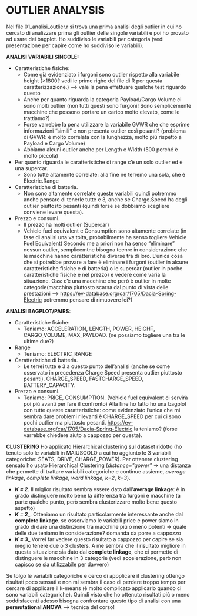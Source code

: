 # OUTLIER ANALYSIS
Nel file 01_analisi_outlier.r si trova una prima analisi degli outlier in cui ho cercato di analizzare prima gli outlier delle singole variabili e poi ho provato ad usare dei bagplot.
Ho suddiviso le variabili per categoria (vedi presentazione per capire come ho suddiviso le variabili).

**ANALISI VARIABILI SINGOLE:**
- Caratteristiche fisiche:
	- Come già evidenziato i furgoni sono outlier rispetto alla variabile height (>1800? vedi le prime righe del file di R per questa caratterizzazione.) --> vale la pena effettuare qualche test riguardo questo
	- Anche per quanto riguarda la categoria Payload/Cargo Volume ci sono molti outlier (non tutti questi sono furgoni! Sono semplicemente macchine che possono portare un carico molto elevato, come le trattiamo?)
	- Forse varrebbe la pena utilizzare la variabile GVWR che che esprime informazioni “simili” e non presenta outlier così pesanti? (problema di GVWR: è molto correlata con la lunghezza, molto più rispetto a Payload e Cargo Volume)
	- Abbiamo alcuni outlier anche per Length e Width (500 perché è molto piccola)
- Per quanto riguarda le caratteristiche di range c’è un solo outlier ed è una supercar.
	- Sono tutte altamente correlate: alla fine ne terremo una sola, che è Electric.Range
- Caratteristiche di batteria.
	- Non sono altamente correlate queste variabili quindi potremmo anche pensare di tenerle tutte e 3, anche se Charge.Speed ha degli outlier piuttosto pesanti (quindi forse se dobbiamo scegliere conviene levare questa).
- Prezzo e consumi.
	- Il prezzo ha molti outlier (Supercar)
	- Vehicle fuel equivalent e Consumption sono altamente correlate (in fase di analisi una va tolta, probabilmente ha senso togliere Vehicle Fuel Equivalent)
Secondo me a priori non ha senso “eliminare” nessun outlier, semplicemtne bisogna teenre in considerazione che le macchine hanno caratteristiche diverse tra di loro. L’unica cosa che si potrebbe provare a fare è eliminare i furgoni (outlier in alcune caratteristiche fisiche e di batteria) o le supercar (outlier in poche caratteristiche fisiche e nel prezzo) e vedere come varia la situazione.
Oss: c’è una macchine che però è outlier in molte categorie(macchina piuttosto scarsa dal punto di vista delle prestazioni --> https://ev-database.org/car/1705/Dacia-Spring-Electric potremmo pensare di rimuovere lei?)

**ANALISI BAGPLOT/PAIRS:**
- Caratteristiche fisiche:
	- Teniamo: ACCELERATION, LENGTH, POWER, HEIGHT, CARGO_VOLUME, MAX_PAYLOAD. (ne possiamo togliere una tra le ultime due?)
- Range
	- Teniamo: ELECTRIC_RANGE
- Caratteristiche di batteria.
	- Le terrei tutte e 3 a questo punto dell’analisi (anche se come osservato in precedenza Charge Speed presenta outlier piuttosto pesanti). CHARGE_SPEED, FASTCHARGE_SPEED, BATTERY_CAPACITY.
- Prezzo e consumi.
	- Teniamo: PRICE, CONSUMPTION. (Vehicle fuel equivalent ci servirà poi più avanti per fare il confronto)
Alla fine ho fatto ho una bagplot con tutte queste caratteristiche: come evidenziato l’unica che mi sembra dare problemi rilevanti è CHARGE_SPEED per cui ci sono pochi outlier ma piuttosto pesanti. https://ev-database.org/car/1705/Dacia-Spring-Electric la teniamo? (forse varrebbe chiedere aiuto a cappozzo per questa).

**CLUSTERING** 
Ho applicato Hierarchical clustering sul dataset ridotto (ho tenuto solo le variabili in MAIUSCOLO a cui ho aggiunto le 3 variabili categoriche: SEATS, DRIVE, CHARGE_POWER). Per ottenere clustering sensato ho usato Hierarchical Clustering (_distance="gower"_ -> una distanza che permette di trattare variabili categoriche e continue assieme, _average linkage_, _complete linkage_, _ward linkage_, _k=2_, _k=3_). 
* **_K = 2_**. Il miglior risultato sembra essere dato dall'**average linkage**: è in grado distinguere molto bene la differenza tra furgoni e macchine (a parte qualche punto, però sembra clusterizzare molto bene questo aspetto)
* **_K = 2_**_. Otteniamo un risultato particolarmente interessante anche dal **complete linkage**. se osserviamo le variabili price e power siamo in grado di dare una distinzione tra macchine più o meno potenti
=> quale delle due teniamo in considerazione? domanda da porre a cappozzo
* **_K = 3_**_ Vorrei far vedere questo risultato a cappozzo per capire se sia meglio tenere due o 3 clusters. A me sembra che il risultato migliore in questa situazione sia dato dal **complete linkage**, che ci permette di distinguere le macchine in 3 categorie (vedi accelerazione, però non capisco se sia utilizzabile per davvero)

Se tolgo le variabili categoriche e cerco di appplicare il clustering ottengo risultati poco sensati e non mi sembra il caso di perdere troppo tempo per cercare di applicare il k-means (è molto complicato applicarlo quando ci sono variabili categoriche). Quindi visto che ho ottenuto risultati più o meno soddisfacenti adesso bisogna confrontare questo tipo di analisi con una **permutational ANOVA** --> tecnica del corso!
